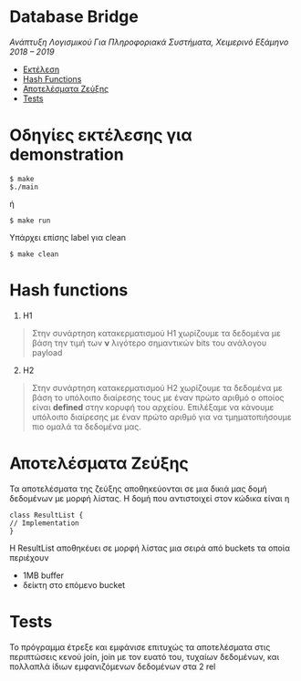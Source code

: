 # Database Bridge 
 *Ανάπτυξη Λογισμικού Για Πληροφοριακά Συστήματα,
 Χειμερινό Εξάμηνο 2018 – 2019*

- [Εκτέλεση]()
- [Hash Functions](https://github.com/babisboloudakis/DatabaseBridge#hash-functions)
- [Αποτελέσματα Ζεύξης](https://github.com/babisboloudakis/DatabaseBridge#hash-functions)
- [Tests]()

# Οδηγίες εκτέλεσης για demonstration
```
$ make
$./main
```
ή
```
$ make run
```

Υπάρχει επίσης label για clean
```
$ make clean
```

# Hash functions
1. H1
> Στην συνάρτηση κατακερματισμού H1 χωρίζουμε τα δεδομένα με βάση την τιμή των **ν** λιγότερο σημαντικών
bits του ανάλογου payload
2. H2
> Στην συνάρτηση κατακερματισμού H2 χωρίζουμε τα δεδομένα με βάση το υπόλοιπο διαίρεσης τους με έναν
πρώτο αριθμό ο οποίος είναι **defined** στην κορυφή του αρχείου. Επιλέξαμε να κάνουμε υπόλοιπο διαίρεσης
με έναν πρώτο αριθμό για να τμηματοπιήσουμε πιο ομαλά τα δεδομένα μας.

# Αποτελέσματα Ζεύξης
Τα αποτελέσματα της ζεύξης αποθηκεύονται σε μια δικιά μας δομή δεδομένων με μορφή λίστας.
Η δομή που αντιστοιχεί στον κώδικα είναι η
```
class ResultList {
// Implementation
}
```
Η ResultList αποθηκέυει σε μορφή λίστας μια σειρά από buckets τα οποία περιέχουν
* 1ΜΒ buffer
* δείκτη στο επόμενο bucket

# Tests
Το πρόγραμμα έτρεξε και εμφάνισε επιτυχώς τα αποτελέσματα στις περιπτώσεις κενού join, join με τον ευατό του, τυχαίων δεδομένων, και πολλαπλά ίδιων εμφανιζόμενων δεδομένων στα 2 rel
